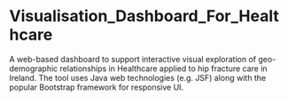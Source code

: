 # Visualisation_Dashboard_For_Healthcare
A web-based dashboard to support interactive visual exploration of geo-demographic relationships in Healthcare applied to hip fracture care in Ireland.
The tool uses Java web technologies (e.g. JSF) along with the popular Bootstrap framework for responsive UI.
